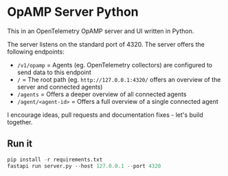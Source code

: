 # OpAMP Server Python

This in an OpenTelemetry OpAMP server and UI written in Python.

The server listens on the standard port of 4320.
The server offers the following endpoints:

* `/v1/opamp` = Agents (eg. OpenTelemetry collectors) are configured to send data to this endpoint
* `/` = The root path (eg. `http://127.0.0.1:4320/` offers an overview of the server and connected agents)
* `/agents` = Offers a deeper overview of all connected agents
* `/agent/<agent-id>` = Offers a full overview of a single connected agent

I encourage ideas, pull requests and documentation fixes - let's build together.

## Run it

```py
pip install -r requirements.txt
fastapi run server.py --host 127.0.0.1 --port 4320
```
